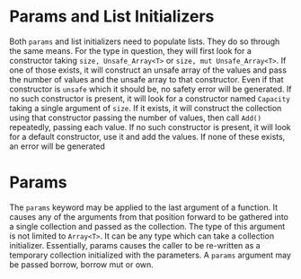 # Params and List Initializers

Both `params` and list initializers need to populate lists.  They do so through the same means.  For the type in question, they will first look for a constructor taking `size, Unsafe_Array<T>` or `size, mut Unsafe_Array<T>`.  If one of those exists, it will construct an unsafe array of the values and pass the number of values and the unsafe array to that constructor.  Even if that constructor is `unsafe` which it should be, no safety error will be generated.  If no such constructor is present, it will look for a constructor named `Capacity` taking a single argument of `size`.  If it exists, it will construct the collection using that constructor passing the number of values, then call `Add()` repeatedly, passing each value.  If no such constructor is present, it will look for a default constructor, use it and add the values.  If none of these exists, an error will be generated

# Params

The `params` keyword may be applied to the last argument of a function.  It causes any of the arguments from that position forward to be gathered into a single collection and passed as the collection.  The type of this argument is not limited to `Array<T>`.  It can be any type which can take a collection initializer.  Essentially, params causes the caller to be re-written as a temporary collection initialized with the parameters.  A `params` argument may be passed borrow, borrow mut or own.
